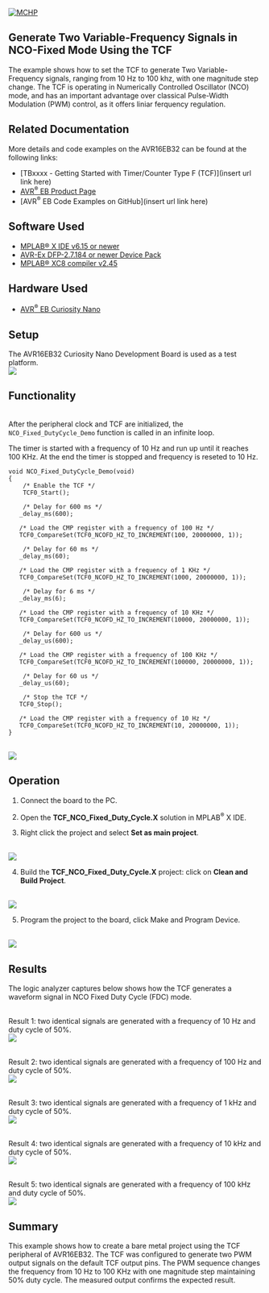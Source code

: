[![MCHP](../images/microchip.png)](https://www.microchip.com)

##  Generate Two Variable-Frequency Signals in NCO-Fixed Mode Using  the TCF
The example shows how to set the TCF to generate Two Variable-Frequency signals, ranging from 10 Hz to 100 khz, with one magnitude step change. The TCF is operating in Numerically Controlled Oscillator (NCO) mode, and has an important advantage over classical Pulse-Width Modulation (PWM) control, as it offers liniar ferquency regulation.


## Related Documentation
More details and code examples on the AVR16EB32 can be found at the following links:
- [TBxxxx - Getting Started with Timer/Counter Type F (TCF)](insert url link here)
- [AVR<sup>®</sup> EB Product Page](https://www.microchip.com/en-us/product/AVR16EB32)
- [AVR<sup>®</sup> EB Code Examples on GitHub](insert url link here)

## Software Used
- [MPLAB® X IDE v6.15 or newer](https://www.microchip.com/en-us/tools-resources/develop/mplab-x-ide)
- [AVR-Ex DFP-2.7.184 or newer Device Pack](https://packs.download.microchip.com/)
- [MPLAB® XC8 compiler v2.45](https://www.microchip.com/en-us/tools-resources/develop/mplab-xc-compilers/downloads-documentation#XC8)

## Hardware Used
- [AVR<sup>®</sup> EB Curiosity Nano](https://www.microchip.com/en-us/product/AVR16EB32)

## Setup
The AVR16EB32 Curiosity Nano Development Board is used as a test platform.
<br><img src="../images/AVR16EB32_Cnano_Board.png">

## Functionality
<br>After the peripheral clock and TCF are initialized, the ```NCO_Fixed_DutyCycle_Demo``` function is called in an infinite loop. 

The timer is started with a frequency of 10 Hz and run up until it reaches 100 KHz.
At the end the timer is stopped and frequency is reseted to 10 Hz.

```
void NCO_Fixed_DutyCycle_Demo(void)
{   
    /* Enable the TCF */
    TCF0_Start();
    
    /* Delay for 600 ms */
   _delay_ms(600);
   
   /* Load the CMP register with a frequency of 100 Hz */
   TCF0_CompareSet(TCF0_NCOFD_HZ_TO_INCREMENT(100, 20000000, 1));
   
    /* Delay for 60 ms */
   _delay_ms(60);
   
   /* Load the CMP register with a frequency of 1 KHz */
   TCF0_CompareSet(TCF0_NCOFD_HZ_TO_INCREMENT(1000, 20000000, 1));
   
    /* Delay for 6 ms */
   _delay_ms(6);
   
   /* Load the CMP register with a frequency of 10 KHz */
   TCF0_CompareSet(TCF0_NCOFD_HZ_TO_INCREMENT(10000, 20000000, 1));
   
    /* Delay for 600 us */
   _delay_us(600);
   
   /* Load the CMP register with a frequency of 100 KHz */
   TCF0_CompareSet(TCF0_NCOFD_HZ_TO_INCREMENT(100000, 20000000, 1));
   
    /* Delay for 60 us */
   _delay_us(60);
   
    /* Stop the TCF */
   TCF0_Stop();
   
   /* Load the CMP register with a frequency of 10 Hz */
   TCF0_CompareSet(TCF0_NCOFD_HZ_TO_INCREMENT(10, 20000000, 1));
}

```
<br><img src="../images/ncoFixedDutyCycleFlowchart.png">


## Operation

 1. Connect the board to the PC.

 2. Open the  **TCF_NCO_Fixed_Duty_Cycle.X** solution in MPLAB<sup>®</sup> X IDE.

 3. Right click the project and select **Set as main project**.

<br><img src="../images/setAsMain.png">

 4. Build the  **TCF_NCO_Fixed_Duty_Cycle.X**  project: click on **Clean and Build Project**.

<br><img src="../images/cleanAndBuild.png">

 5. Program the project to the board, click Make and Program Device.

<br><img src="../images/flashProject.png">


## Results

The logic analyzer captures below shows how the TCF generates a waveform signal in NCO Fixed Duty Cycle (FDC) mode.


<br>Result 1: two identical signals are generated with a frequency of 10 Hz and duty cycle of 50%.
<br><img src="../images/10Hz.png">

<br>Result 2: two identical signals are generated with a frequency of 100 Hz and duty cycle of 50%.
<br><img src="../images/100Hz.png">

<br>Result 3: two identical signals are generated with a frequency of 1 kHz and duty cycle of 50%.
<br><img src="../images/1KHz.png">

<br>Result 4: two identical signals are generated with a frequency of 10 kHz and duty cycle of 50%.
<br><img src="../images/10KHz.png">

<br>Result 5: two identical signals are generated with a frequency of 100 kHz and duty cycle of 50%.
<br><img src="../images/100KHz.png">



## Summary

This example shows how to create a bare metal project using the TCF peripheral of AVR16EB32. The TCF was configured to generate two PWM output signals on the default TCF output pins. The PWM sequence changes the frequency from 10 Hz to 100 KHz with one magnitude step maintaining 50% duty cycle. The measured output confirms the expected result.
